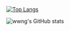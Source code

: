 
[![Top Langs](https://github-readme-stats-phi-two-42.vercel.app/api/top-langs/?locale=cn&layout=compact&username=wwng2333&langs_count=6)](https://github.com/anuraghazra/github-readme-stats)

![wwng's GitHub stats](https://github-readme-stats-phi-two-42.vercel.app/api/?username=wwng2333&show_icons=true&locale=cn)

<!---
wwng2333/wwng2333 is a ✨ special ✨ repository because its `README.md` (this file) appears on your GitHub profile.
You can click the Preview link to take a look at your changes.
--->
